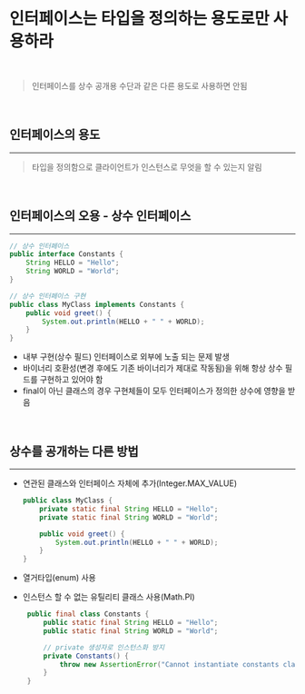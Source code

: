 # 인터페이스는 타입을 정의하는 용도로만 사용하라

<br>

> 인터페이스를 상수 공개용 수단과 같은 다른 용도로 사용하면 안됨

<br>

## 인터페이스의 용도

---

> 타입을 정의함으로 클라이언트가 인스턴스로 무엇을 할 수 있는지 알림

<br>

## 인터페이스의 오용 - 상수 인터페이스

---

```java
// 상수 인터페이스
public interface Constants {
    String HELLO = "Hello";
    String WORLD = "World";
}

// 상수 인터페이스 구현
public class MyClass implements Constants {
    public void greet() {
        System.out.println(HELLO + " " + WORLD);
    }
}
```

- 내부 구현(상수 필드) 인터페이스로 외부에 노출 되는 문제 발생
- 바이너리 호환성(변경 후에도 기존 바이너리가 제대로 작동됨)을 위해 항상 상수 필드를 구현하고 있어야 함
- final이 아닌 클래스의 경우 구현체들이 모두 인터페이스가 정의한 상수에 영향을 받음

<br>

## 상수를 공개하는 다른 방법

---

 - 연관된 클래스와 인터페이스 자체에 추가(Integer.MAX_VALUE)
   ```java
   public class MyClass {
       private static final String HELLO = "Hello";
       private static final String WORLD = "World";

       public void greet() {
           System.out.println(HELLO + " " + WORLD);
       }
   }
   ```
 - 열거타입(enum) 사용
 - 인스턴스 할 수 없는 유틸리티 클래스 사용(Math.PI)
   
   ```java
    public final class Constants {
        public static final String HELLO = "Hello";
        public static final String WORLD = "World";

        // private 생성자로 인스턴스화 방지
        private Constants() {
            throw new AssertionError("Cannot instantiate constants class");
        }
    }
   ```


